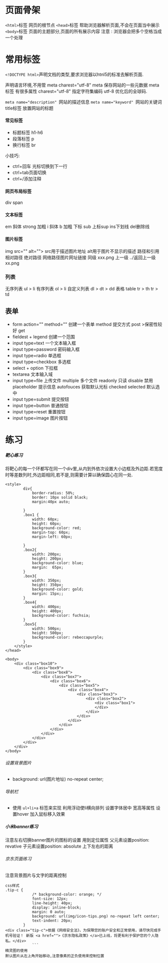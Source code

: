 # 页面骨架
`<html>`标签  网页的根节点
`<head>`标签  帮助浏览器解析页面,不会在页面当中展示
`<body>`标签  页面的主题部分,页面的所有展示内容
注意 : 浏览器会把多个空格当成一个处理
# 常用标签
`<!DOCTYPE html>`声明文档的类型,要求浏览器以htnl5的标准去解析页面.
<html lang="en">  声明语言环境,不用管
meta charest="utf-8"
meta 保存网站的一些元数据
meta标签 有很多属性
charest="utf-8" 指定字符集编码
utf-8 优化后的全球码.

`meta name="description" `网站的描述信息
`meta name="keyword" `网站的关键词
 title标签  放置网站的标题
 #### 常见标签
 - 标题标签  h1-h6
 - 段落标签  p
 - 换行标签  br
  
小技巧:
- ctrl+回车   光标切换到下一行
 - ctrl+tab页面切换
 - ctrl+/添加注释

#### 网页布局标签       
div  span  
#### 文本标签
em 斜体     strong 加粗     i  斜体   b  加粗
下标 sub   上标sup    ins下划线    del删除线
#### 图片标签  
img src="" alt="">  src用于描述图片地址  alt用于图片不显示的描述
路径和引用    相对路径 绝对路径  网络路径图片网址链接
同级  xxx.png  上一级  ../返回上一级xx.png
### 列表
无序列表   ul > li
有序列表   ol > li
自定义列表 dl > dt > dd
表格     table
           tr > th
           tr > td

## 表单
- form action="" method="" 创建一个表单
   method 提交方式   post >保密性较好   get
- fieldest + legend  创建一个范围
- input type=text  一个文本输入框
 - input type=password  密码输入框
 - input type=radio  单选框
 - input type=checkbox  多选框
- select + option  下拉框
- textarea 文本输入域
- input type=file 上传文件  multiple 多个文件 
readonly 只读   disable 禁用  placeholder 提示信息
autofouces  获取默认光标    checked selected 默认选中
- input type=submit  提交按钮
- input type=button  普通按钮
- input type=reset   重置按钮
- input type=image   图片按钮


# 练习
##### 靶心练习
将靶心的每一个环都写在同一个div里,从内到外依次设置大小边框及外边距.若宽度时等差数列时,外边距相同,若不是,则需要计算以确保圆心在同一处.
```
<style>
        div{
            border-radius: 50%;
            border: 10px solid black;
            margin:40px auto;

        }
        .box1 {
            width: 60px;
            height: 60px;
            background-color: red; 
            margin-top: 60px;
            margin-left: 60px;
                    
        }
        .box2{
            width: 200px;
            height: 200px;
            background-color: blue;
            margin:  65px; 
        }
        .box3{
            width: 350px;
            height: 350px;
            background-color: gold;  
            margin: 15px;;
        }
        .box4{
            width: 400px;
            height: 400px;
            background-color: fuchsia;   
        }
        .box5{
            width: 500px;
            height: 500px;
            background-color: rebeccapurple;   
        }
    </style>
</head>

<body>
    <div class="box10">
        <div class="box9">
            <div class="box8">
                <div class="box7">
                    <div class="box6">
                        <div class="box5">
                            <div class="box4">
                                <div class="box3">
                                    <div class="box2">
                                        <div class="box1">
                                        </div>
                                    </div>
                                </div>
                            </div>
                        </div>
                    </div>
                </div>
            </div>
        </div>
    </div>
</body>
```

###### 设置背景图片
- background: url(图片地址)  no-repeat center;
###### 导航栏
- 使用 `ul+li+a` 标签来实现
利用浮动使li横向排列  设置字体居中 宽高等属性
设置hover 加入鼠标移入效果
##### 小米banner练习
注意左右切换banner图片的图标的设置 用到定位属性
父元素设置position: revative
子元素设置position: absolute  上下左右的距离
###### 京东页面练习
注意背景图片与文字的距离控制
```
css样式
.tip-c {
            /* background-color: orange; */
            font-size: 12px;
            line-height: 40px;
            display: inline-block;
            margin: 0 auto;
            background: url(img/icon-tips.png) no-repeat left center;
            text-indent: 20px;
        }
<div class="tip-c">依据《网络安全法》，为保障您的账户安全和正常使用，请尽快完成手机号验证！ 新版 <a href="">《京东隐私政策》</a>已上线，将更有利于保护您的个人隐私。</div>
            ```
精灵图的使用
默认图片从左上角开始移动,注意像素的正负使用来控制位置